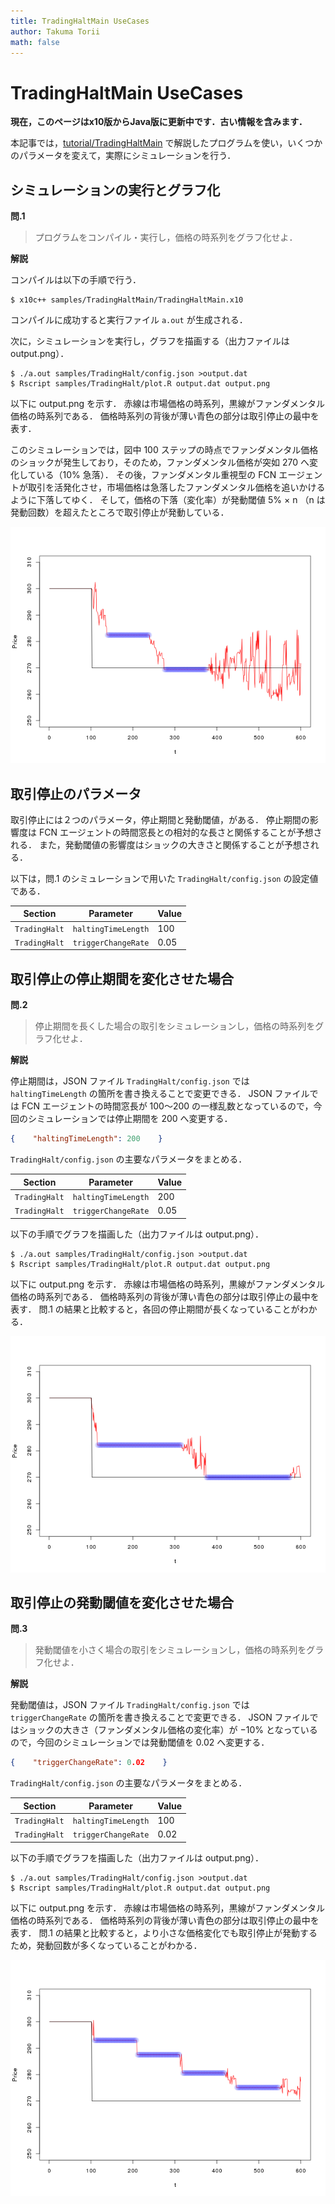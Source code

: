 ```yaml
---
title: TradingHaltMain UseCases
author: Takuma Torii
math: false
---
```


# TradingHaltMain UseCases

**現在，このページはx10版からJava版に更新中です．古い情報を含みます．**

本記事では，[tutorial/TradingHaltMain](TradingHaltMain) で解説したプログラムを使い，いくつかのパラメータを変えて，実際にシミュレーションを行う．


## シミュレーションの実行とグラフ化

**問.1**

> プログラムをコンパイル・実行し，価格の時系列をグラフ化せよ．

**解説**

コンパイルは以下の手順で行う．

```
$ x10c++ samples/TradingHaltMain/TradingHaltMain.x10
```

コンパイルに成功すると実行ファイル `a.out` が生成される．

次に，シミュレーションを実行し，グラフを描画する（出力ファイルは output.png）．

```
$ ./a.out samples/TradingHalt/config.json >output.dat
$ Rscript samples/TradingHalt/plot.R output.dat output.png
```

以下に output.png を示す．
赤線は市場価格の時系列，黒線がファンダメンタル価格の時系列である．
価格時系列の背後が薄い青色の部分は取引停止の最中を表す．

このシミュレーションでは，図中 100 ステップの時点でファンダメンタル価格のショックが発生しており，そのため，ファンダメンタル価格が突如 270 へ変化している（10% 急落）．
その後，ファンダメンタル重視型の FCN エージェントが取引を活発化させ，市場価格は急落したファンダメンタル価格を追いかけるように下落してゆく．
そして，価格の下落（変化率）が発動閾値 5% × n （n は発動回数）を超えたところで取引停止が発動している．

![small](/tutorial/TradingHaltMain.figs/fig01.png)



## 取引停止のパラメータ

取引停止には２つのパラメータ，停止期間と発動閾値，がある．
停止期間の影響度は FCN エージェントの時間窓長との相対的な長さと関係することが予想される．
また，発動閾値の影響度はショックの大きさと関係することが予想される．

以下は，問.1 のシミュレーションで用いた `TradingHalt/config.json` の設定値である．

| Section       | Parameter           | Value
|---------------|---------------------|--------
| `TradingHalt` | `haltingTimeLength` | 100
| `TradingHalt` | `triggerChangeRate` | 0.05


## 取引停止の停止期間を変化させた場合

**問.2**

> 停止期間を長くした場合の取引をシミュレーションし，価格の時系列をグラフ化せよ．

**解説**

停止期間は，JSON ファイル `TradingHalt/config.json` では `haltingTimeLength` の箇所を書き換えることで変更できる．
JSON ファイルでは FCN エージェントの時間窓長が 100〜200 の一様乱数となっているので，今回のシミュレーションでは停止期間を 200 へ変更する．

```json
{    "haltingTimeLength": 200    }
```

`TradingHalt/config.json` の主要なパラメータをまとめる．

| Section       | Parameter           | Value
|---------------|---------------------|--------
| `TradingHalt` | `haltingTimeLength` | 200
| `TradingHalt` | `triggerChangeRate` | 0.05

以下の手順でグラフを描画した（出力ファイルは output.png）．

```
$ ./a.out samples/TradingHalt/config.json >output.dat
$ Rscript samples/TradingHalt/plot.R output.dat output.png
```

以下に output.png を示す．
赤線は市場価格の時系列，黒線がファンダメンタル価格の時系列である．
価格時系列の背後が薄い青色の部分は取引停止の最中を表す．
問.1 の結果と比較すると，各回の停止期間が長くなっていることがわかる．

![small](/tutorial/TradingHaltMain.figs/fig02.png)


## 取引停止の発動閾値を変化させた場合

**問.3**

> 発動閾値を小さく場合の取引をシミュレーションし，価格の時系列をグラフ化せよ．

**解説**

発動閾値は，JSON ファイル `TradingHalt/config.json` では `triggerChangeRate` の箇所を書き換えることで変更できる．
JSON ファイルではショックの大きさ（ファンダメンタル価格の変化率）が −10% となっているので，今回のシミュレーションでは発動閾値を 0.02 へ変更する．

```json
{    "triggerChangeRate": 0.02    }
```

`TradingHalt/config.json` の主要なパラメータをまとめる．

| Section       | Parameter           | Value
|---------------|---------------------|--------
| `TradingHalt` | `haltingTimeLength` | 100
| `TradingHalt` | `triggerChangeRate` | 0.02

以下の手順でグラフを描画した（出力ファイルは output.png）．

```
$ ./a.out samples/TradingHalt/config.json >output.dat
$ Rscript samples/TradingHalt/plot.R output.dat output.png
```

以下に output.png を示す．
赤線は市場価格の時系列，黒線がファンダメンタル価格の時系列である．
価格時系列の背後が薄い青色の部分は取引停止の最中を表す．
問.1 の結果と比較すると，より小さな価格変化でも取引停止が発動するため，発動回数が多くなっていることがわかる．

![small](/tutorial/TradingHaltMain.figs/fig03.png)

